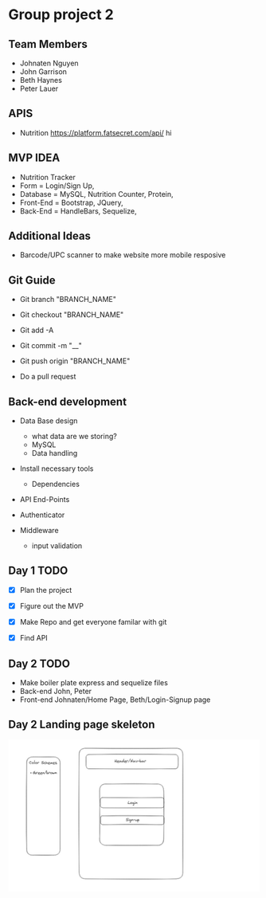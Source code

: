 # Group project 2

## Team Members
- Johnaten Nguyen
- John Garrison
- Beth Haynes
- Peter Lauer


## APIS
- Nutrition https://platform.fatsecret.com/api/
hi

## MVP IDEA
- Nutrition Tracker
- Form = Login/Sign Up,
- Database = MySQL,  Nutrition Counter, Protein,
- Front-End = Bootstrap, JQuery, 
- Back-End = HandleBars, Sequelize, 


## Additional Ideas

- Barcode/UPC scanner to make website more mobile resposive

## Git Guide
- Git branch "BRANCH_NAME"

- Git checkout "BRANCH_NAME"

- Git add -A

- Git commit -m "__"

- Git push origin "BRANCH_NAME" 

- Do a pull request

## Back-end development 

- Data Base design
  - what data are we storing?
  - MySQL
  - Data handling

- Install necessary tools
  - Dependencies

- API End-Points

- Authenticator

- Middleware 
  - input validation



## Day 1 TODO
- [X] Plan the project 
- [X] Figure out the MVP 
- [X] Make Repo and get everyone familar with git 
- [X] Find API 


## Day 2 TODO 
- Make boiler plate express and sequelize files 
- Back-end John, Peter
- Front-end Johnaten/Home Page, Beth/Login-Signup page


## Day 2 Landing page skeleton
![Alt text](image.png)
